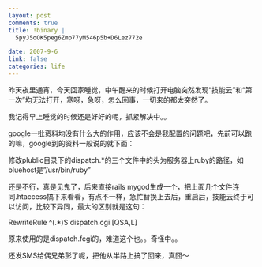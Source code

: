 ```yaml
--- 
layout: post
comments: true
title: !binary |
  5pyJ5oOK5peg6Zmp77yM546p5b+D6Lez772e

date: 2007-9-6
link: false
categories: life
---
```

<p>昨天夜里通宵，今天回家睡觉，中午醒来的时候打开电脑突然发现&ldquo;技能云&rdquo;和&ldquo;第一次&rdquo;均无法打开，寒呀，急呀，怎么回事，一切来的都太突然了。</p>
<p>我记得早上睡觉的时候还是好好的呢，抓紧解决中。。</p>
<p>google一批资料均没有什么大的作用，应该不会是我配置的问题吧，先前可以跑的嘛，google到的资料一般说的就下面：</p>
<p>修改plublic目录下的dispatch.*的三个文件中的头为服务器上ruby的路径，如bluehost是&rdquo;/usr/bin/ruby&rdquo;</p>
<p>还是不行，真是见鬼了，后来直接rails mygod生成一个，把上面几个文件连同.htaccess搞下来看看，有点不一样，急忙替换上去后，重启后，技能云终于可以访问，比较下异同，最大的区别就是这句：</p>
<p>RewriteRule ^(.*)$ dispatch.cgi [QSA,L]</p>
<p>原来使用的是dispatch.fcgi的，难道这个也。。奇怪中。。</p>
<p>还发SMS给偶兄弟彭了呢，把他从半路上搞了回来，真囧～</p>
